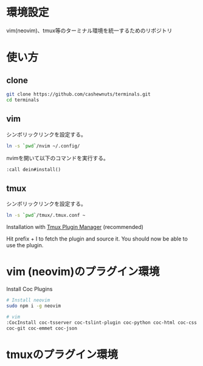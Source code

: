 # 環境設定
vim(neovim)、tmux等のターミナル環境を統一するためのリポジトリ

# 使い方
## clone 
```bash
git clone https://github.com/cashewnuts/terminals.git
cd terminals
```

## vim

シンボリックリンクを設定する。
```bash
ln -s `pwd`/nvim ~/.config/
```

nvimを開いて以下のコマンドを実行する。
```
:call dein#install()
```

## tmux

シンボリックリンクを設定する。
```bash
ln -s `pwd`/tmux/.tmux.conf ~
```

Installation with [Tmux Plugin Manager](https://github.com/tmux-plugins/tpm) (recommended)

Hit prefix + I to fetch the plugin and source it. You should now be able to use the plugin.

# vim (neovim)のプラグイン環境

Install Coc Plugins

```bash
# Install neovim
sudo npm i -g neovim

# vim
:CocInstall coc-tsserver coc-tslint-plugin coc-python coc-html coc-css coc-pairs coc-snippets coc-tabnine
coc-git coc-emmet coc-json
```

# tmuxのプラグイン環境

